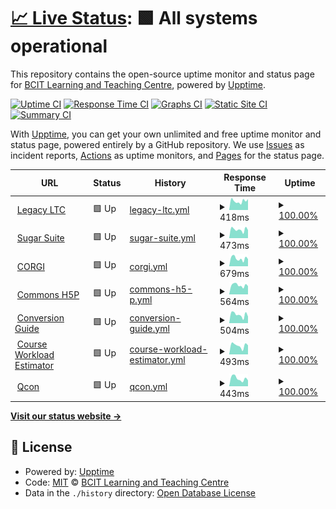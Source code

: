 # [📈 Live Status](https://BCIT-LTC.github.io/status): <!--live status--> **🟩 All systems operational**

This repository contains the open-source uptime monitor and status page for [BCIT Learning and Teaching Centre](https://course-production.ltc.bcit.ca), powered by [Upptime](https://github.com/upptime/upptime).

[![Uptime CI](https://github.com/BCIT-LTC/status/workflows/Uptime%20CI/badge.svg)](https://github.com/BCIT-LTC/status/actions?query=workflow%3A%22Uptime+CI%22)
[![Response Time CI](https://github.com/BCIT-LTC/status/workflows/Response%20Time%20CI/badge.svg)](https://github.com/BCIT-LTC/status/actions?query=workflow%3A%22Response+Time+CI%22)
[![Graphs CI](https://github.com/BCIT-LTC/status/workflows/Graphs%20CI/badge.svg)](https://github.com/BCIT-LTC/status/actions?query=workflow%3A%22Graphs+CI%22)
[![Static Site CI](https://github.com/BCIT-LTC/status/workflows/Static%20Site%20CI/badge.svg)](https://github.com/BCIT-LTC/status/actions?query=workflow%3A%22Static+Site+CI%22)
[![Summary CI](https://github.com/BCIT-LTC/status/workflows/Summary%20CI/badge.svg)](https://github.com/BCIT-LTC/status/actions?query=workflow%3A%22Summary+CI%22)

With [Upptime](https://upptime.js.org), you can get your own unlimited and free uptime monitor and status page, powered entirely by a GitHub repository. We use [Issues](https://github.com/BCIT-LTC/status/issues) as incident reports, [Actions](https://github.com/BCIT-LTC/status/actions) as uptime monitors, and [Pages](https://BCIT-LTC.github.io/status) for the status page.

<!--start: status pages-->
<!-- This summary is generated by Upptime (https://github.com/upptime/upptime) -->
<!-- Do not edit this manually, your changes will be overwritten -->
<!-- prettier-ignore -->
| URL | Status | History | Response Time | Uptime |
| --- | ------ | ------- | ------------- | ------ |
| <img alt="" src="https://icons.duckduckgo.com/ip3/ltc.bcit.ca.ico" height="13"> [Legacy LTC](https://ltc.bcit.ca/multimedia/) | 🟩 Up | [legacy-ltc.yml](https://github.com/bcit-ltc/status/commits/HEAD/history/legacy-ltc.yml) | <details><summary><img alt="Response time graph" src="./graphs/legacy-ltc/response-time-week.png" height="20"> 418ms</summary><br><a href="https://BCIT-LTC.github.io/status/history/legacy-ltc"><img alt="Response time 393" src="https://img.shields.io/endpoint?url=https%3A%2F%2Fraw.githubusercontent.com%2Fbcit-ltc%2Fstatus%2FHEAD%2Fapi%2Flegacy-ltc%2Fresponse-time.json"></a><br><a href="https://BCIT-LTC.github.io/status/history/legacy-ltc"><img alt="24-hour response time 486" src="https://img.shields.io/endpoint?url=https%3A%2F%2Fraw.githubusercontent.com%2Fbcit-ltc%2Fstatus%2FHEAD%2Fapi%2Flegacy-ltc%2Fresponse-time-day.json"></a><br><a href="https://BCIT-LTC.github.io/status/history/legacy-ltc"><img alt="7-day response time 418" src="https://img.shields.io/endpoint?url=https%3A%2F%2Fraw.githubusercontent.com%2Fbcit-ltc%2Fstatus%2FHEAD%2Fapi%2Flegacy-ltc%2Fresponse-time-week.json"></a><br><a href="https://BCIT-LTC.github.io/status/history/legacy-ltc"><img alt="30-day response time 416" src="https://img.shields.io/endpoint?url=https%3A%2F%2Fraw.githubusercontent.com%2Fbcit-ltc%2Fstatus%2FHEAD%2Fapi%2Flegacy-ltc%2Fresponse-time-month.json"></a><br><a href="https://BCIT-LTC.github.io/status/history/legacy-ltc"><img alt="1-year response time 405" src="https://img.shields.io/endpoint?url=https%3A%2F%2Fraw.githubusercontent.com%2Fbcit-ltc%2Fstatus%2FHEAD%2Fapi%2Flegacy-ltc%2Fresponse-time-year.json"></a></details> | <details><summary><a href="https://BCIT-LTC.github.io/status/history/legacy-ltc">100.00%</a></summary><a href="https://BCIT-LTC.github.io/status/history/legacy-ltc"><img alt="All-time uptime 99.89%" src="https://img.shields.io/endpoint?url=https%3A%2F%2Fraw.githubusercontent.com%2Fbcit-ltc%2Fstatus%2FHEAD%2Fapi%2Flegacy-ltc%2Fuptime.json"></a><br><a href="https://BCIT-LTC.github.io/status/history/legacy-ltc"><img alt="24-hour uptime 100.00%" src="https://img.shields.io/endpoint?url=https%3A%2F%2Fraw.githubusercontent.com%2Fbcit-ltc%2Fstatus%2FHEAD%2Fapi%2Flegacy-ltc%2Fuptime-day.json"></a><br><a href="https://BCIT-LTC.github.io/status/history/legacy-ltc"><img alt="7-day uptime 100.00%" src="https://img.shields.io/endpoint?url=https%3A%2F%2Fraw.githubusercontent.com%2Fbcit-ltc%2Fstatus%2FHEAD%2Fapi%2Flegacy-ltc%2Fuptime-week.json"></a><br><a href="https://BCIT-LTC.github.io/status/history/legacy-ltc"><img alt="30-day uptime 99.91%" src="https://img.shields.io/endpoint?url=https%3A%2F%2Fraw.githubusercontent.com%2Fbcit-ltc%2Fstatus%2FHEAD%2Fapi%2Flegacy-ltc%2Fuptime-month.json"></a><br><a href="https://BCIT-LTC.github.io/status/history/legacy-ltc"><img alt="1-year uptime 99.93%" src="https://img.shields.io/endpoint?url=https%3A%2F%2Fraw.githubusercontent.com%2Fbcit-ltc%2Fstatus%2FHEAD%2Fapi%2Flegacy-ltc%2Fuptime-year.json"></a></details>
| <img alt="" src="https://icons.duckduckgo.com/ip3/sugar-suite.ltc.bcit.ca.ico" height="13"> [Sugar Suite](https://sugar-suite.ltc.bcit.ca) | 🟩 Up | [sugar-suite.yml](https://github.com/bcit-ltc/status/commits/HEAD/history/sugar-suite.yml) | <details><summary><img alt="Response time graph" src="./graphs/sugar-suite/response-time-week.png" height="20"> 473ms</summary><br><a href="https://BCIT-LTC.github.io/status/history/sugar-suite"><img alt="Response time 473" src="https://img.shields.io/endpoint?url=https%3A%2F%2Fraw.githubusercontent.com%2Fbcit-ltc%2Fstatus%2FHEAD%2Fapi%2Fsugar-suite%2Fresponse-time.json"></a><br><a href="https://BCIT-LTC.github.io/status/history/sugar-suite"><img alt="24-hour response time 580" src="https://img.shields.io/endpoint?url=https%3A%2F%2Fraw.githubusercontent.com%2Fbcit-ltc%2Fstatus%2FHEAD%2Fapi%2Fsugar-suite%2Fresponse-time-day.json"></a><br><a href="https://BCIT-LTC.github.io/status/history/sugar-suite"><img alt="7-day response time 473" src="https://img.shields.io/endpoint?url=https%3A%2F%2Fraw.githubusercontent.com%2Fbcit-ltc%2Fstatus%2FHEAD%2Fapi%2Fsugar-suite%2Fresponse-time-week.json"></a><br><a href="https://BCIT-LTC.github.io/status/history/sugar-suite"><img alt="30-day response time 479" src="https://img.shields.io/endpoint?url=https%3A%2F%2Fraw.githubusercontent.com%2Fbcit-ltc%2Fstatus%2FHEAD%2Fapi%2Fsugar-suite%2Fresponse-time-month.json"></a><br><a href="https://BCIT-LTC.github.io/status/history/sugar-suite"><img alt="1-year response time 486" src="https://img.shields.io/endpoint?url=https%3A%2F%2Fraw.githubusercontent.com%2Fbcit-ltc%2Fstatus%2FHEAD%2Fapi%2Fsugar-suite%2Fresponse-time-year.json"></a></details> | <details><summary><a href="https://BCIT-LTC.github.io/status/history/sugar-suite">100.00%</a></summary><a href="https://BCIT-LTC.github.io/status/history/sugar-suite"><img alt="All-time uptime 99.89%" src="https://img.shields.io/endpoint?url=https%3A%2F%2Fraw.githubusercontent.com%2Fbcit-ltc%2Fstatus%2FHEAD%2Fapi%2Fsugar-suite%2Fuptime.json"></a><br><a href="https://BCIT-LTC.github.io/status/history/sugar-suite"><img alt="24-hour uptime 100.00%" src="https://img.shields.io/endpoint?url=https%3A%2F%2Fraw.githubusercontent.com%2Fbcit-ltc%2Fstatus%2FHEAD%2Fapi%2Fsugar-suite%2Fuptime-day.json"></a><br><a href="https://BCIT-LTC.github.io/status/history/sugar-suite"><img alt="7-day uptime 100.00%" src="https://img.shields.io/endpoint?url=https%3A%2F%2Fraw.githubusercontent.com%2Fbcit-ltc%2Fstatus%2FHEAD%2Fapi%2Fsugar-suite%2Fuptime-week.json"></a><br><a href="https://BCIT-LTC.github.io/status/history/sugar-suite"><img alt="30-day uptime 99.91%" src="https://img.shields.io/endpoint?url=https%3A%2F%2Fraw.githubusercontent.com%2Fbcit-ltc%2Fstatus%2FHEAD%2Fapi%2Fsugar-suite%2Fuptime-month.json"></a><br><a href="https://BCIT-LTC.github.io/status/history/sugar-suite"><img alt="1-year uptime 99.94%" src="https://img.shields.io/endpoint?url=https%3A%2F%2Fraw.githubusercontent.com%2Fbcit-ltc%2Fstatus%2FHEAD%2Fapi%2Fsugar-suite%2Fuptime-year.json"></a></details>
| <img alt="" src="https://icons.duckduckgo.com/ip3/corgi.ltc.bcit.ca.ico" height="13"> [CORGI](https://corgi.ltc.bcit.ca) | 🟩 Up | [corgi.yml](https://github.com/bcit-ltc/status/commits/HEAD/history/corgi.yml) | <details><summary><img alt="Response time graph" src="./graphs/corgi/response-time-week.png" height="20"> 679ms</summary><br><a href="https://BCIT-LTC.github.io/status/history/corgi"><img alt="Response time 845" src="https://img.shields.io/endpoint?url=https%3A%2F%2Fraw.githubusercontent.com%2Fbcit-ltc%2Fstatus%2FHEAD%2Fapi%2Fcorgi%2Fresponse-time.json"></a><br><a href="https://BCIT-LTC.github.io/status/history/corgi"><img alt="24-hour response time 754" src="https://img.shields.io/endpoint?url=https%3A%2F%2Fraw.githubusercontent.com%2Fbcit-ltc%2Fstatus%2FHEAD%2Fapi%2Fcorgi%2Fresponse-time-day.json"></a><br><a href="https://BCIT-LTC.github.io/status/history/corgi"><img alt="7-day response time 679" src="https://img.shields.io/endpoint?url=https%3A%2F%2Fraw.githubusercontent.com%2Fbcit-ltc%2Fstatus%2FHEAD%2Fapi%2Fcorgi%2Fresponse-time-week.json"></a><br><a href="https://BCIT-LTC.github.io/status/history/corgi"><img alt="30-day response time 706" src="https://img.shields.io/endpoint?url=https%3A%2F%2Fraw.githubusercontent.com%2Fbcit-ltc%2Fstatus%2FHEAD%2Fapi%2Fcorgi%2Fresponse-time-month.json"></a><br><a href="https://BCIT-LTC.github.io/status/history/corgi"><img alt="1-year response time 831" src="https://img.shields.io/endpoint?url=https%3A%2F%2Fraw.githubusercontent.com%2Fbcit-ltc%2Fstatus%2FHEAD%2Fapi%2Fcorgi%2Fresponse-time-year.json"></a></details> | <details><summary><a href="https://BCIT-LTC.github.io/status/history/corgi">100.00%</a></summary><a href="https://BCIT-LTC.github.io/status/history/corgi"><img alt="All-time uptime 98.72%" src="https://img.shields.io/endpoint?url=https%3A%2F%2Fraw.githubusercontent.com%2Fbcit-ltc%2Fstatus%2FHEAD%2Fapi%2Fcorgi%2Fuptime.json"></a><br><a href="https://BCIT-LTC.github.io/status/history/corgi"><img alt="24-hour uptime 100.00%" src="https://img.shields.io/endpoint?url=https%3A%2F%2Fraw.githubusercontent.com%2Fbcit-ltc%2Fstatus%2FHEAD%2Fapi%2Fcorgi%2Fuptime-day.json"></a><br><a href="https://BCIT-LTC.github.io/status/history/corgi"><img alt="7-day uptime 100.00%" src="https://img.shields.io/endpoint?url=https%3A%2F%2Fraw.githubusercontent.com%2Fbcit-ltc%2Fstatus%2FHEAD%2Fapi%2Fcorgi%2Fuptime-week.json"></a><br><a href="https://BCIT-LTC.github.io/status/history/corgi"><img alt="30-day uptime 99.91%" src="https://img.shields.io/endpoint?url=https%3A%2F%2Fraw.githubusercontent.com%2Fbcit-ltc%2Fstatus%2FHEAD%2Fapi%2Fcorgi%2Fuptime-month.json"></a><br><a href="https://BCIT-LTC.github.io/status/history/corgi"><img alt="1-year uptime 98.55%" src="https://img.shields.io/endpoint?url=https%3A%2F%2Fraw.githubusercontent.com%2Fbcit-ltc%2Fstatus%2FHEAD%2Fapi%2Fcorgi%2Fuptime-year.json"></a></details>
| <img alt="" src="https://icons.duckduckgo.com/ip3/h5p.commons.bcit.ca.ico" height="13"> [Commons H5P](https://h5p.commons.bcit.ca) | 🟩 Up | [commons-h5-p.yml](https://github.com/bcit-ltc/status/commits/HEAD/history/commons-h5-p.yml) | <details><summary><img alt="Response time graph" src="./graphs/commons-h5-p/response-time-week.png" height="20"> 564ms</summary><br><a href="https://BCIT-LTC.github.io/status/history/commons-h5-p"><img alt="Response time 674" src="https://img.shields.io/endpoint?url=https%3A%2F%2Fraw.githubusercontent.com%2Fbcit-ltc%2Fstatus%2FHEAD%2Fapi%2Fcommons-h5-p%2Fresponse-time.json"></a><br><a href="https://BCIT-LTC.github.io/status/history/commons-h5-p"><img alt="24-hour response time 588" src="https://img.shields.io/endpoint?url=https%3A%2F%2Fraw.githubusercontent.com%2Fbcit-ltc%2Fstatus%2FHEAD%2Fapi%2Fcommons-h5-p%2Fresponse-time-day.json"></a><br><a href="https://BCIT-LTC.github.io/status/history/commons-h5-p"><img alt="7-day response time 564" src="https://img.shields.io/endpoint?url=https%3A%2F%2Fraw.githubusercontent.com%2Fbcit-ltc%2Fstatus%2FHEAD%2Fapi%2Fcommons-h5-p%2Fresponse-time-week.json"></a><br><a href="https://BCIT-LTC.github.io/status/history/commons-h5-p"><img alt="30-day response time 543" src="https://img.shields.io/endpoint?url=https%3A%2F%2Fraw.githubusercontent.com%2Fbcit-ltc%2Fstatus%2FHEAD%2Fapi%2Fcommons-h5-p%2Fresponse-time-month.json"></a><br><a href="https://BCIT-LTC.github.io/status/history/commons-h5-p"><img alt="1-year response time 664" src="https://img.shields.io/endpoint?url=https%3A%2F%2Fraw.githubusercontent.com%2Fbcit-ltc%2Fstatus%2FHEAD%2Fapi%2Fcommons-h5-p%2Fresponse-time-year.json"></a></details> | <details><summary><a href="https://BCIT-LTC.github.io/status/history/commons-h5-p">100.00%</a></summary><a href="https://BCIT-LTC.github.io/status/history/commons-h5-p"><img alt="All-time uptime 98.15%" src="https://img.shields.io/endpoint?url=https%3A%2F%2Fraw.githubusercontent.com%2Fbcit-ltc%2Fstatus%2FHEAD%2Fapi%2Fcommons-h5-p%2Fuptime.json"></a><br><a href="https://BCIT-LTC.github.io/status/history/commons-h5-p"><img alt="24-hour uptime 100.00%" src="https://img.shields.io/endpoint?url=https%3A%2F%2Fraw.githubusercontent.com%2Fbcit-ltc%2Fstatus%2FHEAD%2Fapi%2Fcommons-h5-p%2Fuptime-day.json"></a><br><a href="https://BCIT-LTC.github.io/status/history/commons-h5-p"><img alt="7-day uptime 100.00%" src="https://img.shields.io/endpoint?url=https%3A%2F%2Fraw.githubusercontent.com%2Fbcit-ltc%2Fstatus%2FHEAD%2Fapi%2Fcommons-h5-p%2Fuptime-week.json"></a><br><a href="https://BCIT-LTC.github.io/status/history/commons-h5-p"><img alt="30-day uptime 99.91%" src="https://img.shields.io/endpoint?url=https%3A%2F%2Fraw.githubusercontent.com%2Fbcit-ltc%2Fstatus%2FHEAD%2Fapi%2Fcommons-h5-p%2Fuptime-month.json"></a><br><a href="https://BCIT-LTC.github.io/status/history/commons-h5-p"><img alt="1-year uptime 96.98%" src="https://img.shields.io/endpoint?url=https%3A%2F%2Fraw.githubusercontent.com%2Fbcit-ltc%2Fstatus%2FHEAD%2Fapi%2Fcommons-h5-p%2Fuptime-year.json"></a></details>
| <img alt="" src="https://icons.duckduckgo.com/ip3/conversion-guide.ltc.bcit.ca.ico" height="13"> [Conversion Guide](https://conversion-guide.ltc.bcit.ca) | 🟩 Up | [conversion-guide.yml](https://github.com/bcit-ltc/status/commits/HEAD/history/conversion-guide.yml) | <details><summary><img alt="Response time graph" src="./graphs/conversion-guide/response-time-week.png" height="20"> 504ms</summary><br><a href="https://BCIT-LTC.github.io/status/history/conversion-guide"><img alt="Response time 477" src="https://img.shields.io/endpoint?url=https%3A%2F%2Fraw.githubusercontent.com%2Fbcit-ltc%2Fstatus%2FHEAD%2Fapi%2Fconversion-guide%2Fresponse-time.json"></a><br><a href="https://BCIT-LTC.github.io/status/history/conversion-guide"><img alt="24-hour response time 583" src="https://img.shields.io/endpoint?url=https%3A%2F%2Fraw.githubusercontent.com%2Fbcit-ltc%2Fstatus%2FHEAD%2Fapi%2Fconversion-guide%2Fresponse-time-day.json"></a><br><a href="https://BCIT-LTC.github.io/status/history/conversion-guide"><img alt="7-day response time 504" src="https://img.shields.io/endpoint?url=https%3A%2F%2Fraw.githubusercontent.com%2Fbcit-ltc%2Fstatus%2FHEAD%2Fapi%2Fconversion-guide%2Fresponse-time-week.json"></a><br><a href="https://BCIT-LTC.github.io/status/history/conversion-guide"><img alt="30-day response time 512" src="https://img.shields.io/endpoint?url=https%3A%2F%2Fraw.githubusercontent.com%2Fbcit-ltc%2Fstatus%2FHEAD%2Fapi%2Fconversion-guide%2Fresponse-time-month.json"></a><br><a href="https://BCIT-LTC.github.io/status/history/conversion-guide"><img alt="1-year response time 492" src="https://img.shields.io/endpoint?url=https%3A%2F%2Fraw.githubusercontent.com%2Fbcit-ltc%2Fstatus%2FHEAD%2Fapi%2Fconversion-guide%2Fresponse-time-year.json"></a></details> | <details><summary><a href="https://BCIT-LTC.github.io/status/history/conversion-guide">100.00%</a></summary><a href="https://BCIT-LTC.github.io/status/history/conversion-guide"><img alt="All-time uptime 99.89%" src="https://img.shields.io/endpoint?url=https%3A%2F%2Fraw.githubusercontent.com%2Fbcit-ltc%2Fstatus%2FHEAD%2Fapi%2Fconversion-guide%2Fuptime.json"></a><br><a href="https://BCIT-LTC.github.io/status/history/conversion-guide"><img alt="24-hour uptime 100.00%" src="https://img.shields.io/endpoint?url=https%3A%2F%2Fraw.githubusercontent.com%2Fbcit-ltc%2Fstatus%2FHEAD%2Fapi%2Fconversion-guide%2Fuptime-day.json"></a><br><a href="https://BCIT-LTC.github.io/status/history/conversion-guide"><img alt="7-day uptime 100.00%" src="https://img.shields.io/endpoint?url=https%3A%2F%2Fraw.githubusercontent.com%2Fbcit-ltc%2Fstatus%2FHEAD%2Fapi%2Fconversion-guide%2Fuptime-week.json"></a><br><a href="https://BCIT-LTC.github.io/status/history/conversion-guide"><img alt="30-day uptime 99.91%" src="https://img.shields.io/endpoint?url=https%3A%2F%2Fraw.githubusercontent.com%2Fbcit-ltc%2Fstatus%2FHEAD%2Fapi%2Fconversion-guide%2Fuptime-month.json"></a><br><a href="https://BCIT-LTC.github.io/status/history/conversion-guide"><img alt="1-year uptime 99.94%" src="https://img.shields.io/endpoint?url=https%3A%2F%2Fraw.githubusercontent.com%2Fbcit-ltc%2Fstatus%2FHEAD%2Fapi%2Fconversion-guide%2Fuptime-year.json"></a></details>
| <img alt="" src="https://icons.duckduckgo.com/ip3/course-workload-estimator.ltc.bcit.ca.ico" height="13"> [Course Workload Estimator](https://course-workload-estimator.ltc.bcit.ca) | 🟩 Up | [course-workload-estimator.yml](https://github.com/bcit-ltc/status/commits/HEAD/history/course-workload-estimator.yml) | <details><summary><img alt="Response time graph" src="./graphs/course-workload-estimator/response-time-week.png" height="20"> 493ms</summary><br><a href="https://BCIT-LTC.github.io/status/history/course-workload-estimator"><img alt="Response time 403" src="https://img.shields.io/endpoint?url=https%3A%2F%2Fraw.githubusercontent.com%2Fbcit-ltc%2Fstatus%2FHEAD%2Fapi%2Fcourse-workload-estimator%2Fresponse-time.json"></a><br><a href="https://BCIT-LTC.github.io/status/history/course-workload-estimator"><img alt="24-hour response time 766" src="https://img.shields.io/endpoint?url=https%3A%2F%2Fraw.githubusercontent.com%2Fbcit-ltc%2Fstatus%2FHEAD%2Fapi%2Fcourse-workload-estimator%2Fresponse-time-day.json"></a><br><a href="https://BCIT-LTC.github.io/status/history/course-workload-estimator"><img alt="7-day response time 493" src="https://img.shields.io/endpoint?url=https%3A%2F%2Fraw.githubusercontent.com%2Fbcit-ltc%2Fstatus%2FHEAD%2Fapi%2Fcourse-workload-estimator%2Fresponse-time-week.json"></a><br><a href="https://BCIT-LTC.github.io/status/history/course-workload-estimator"><img alt="30-day response time 443" src="https://img.shields.io/endpoint?url=https%3A%2F%2Fraw.githubusercontent.com%2Fbcit-ltc%2Fstatus%2FHEAD%2Fapi%2Fcourse-workload-estimator%2Fresponse-time-month.json"></a><br><a href="https://BCIT-LTC.github.io/status/history/course-workload-estimator"><img alt="1-year response time 416" src="https://img.shields.io/endpoint?url=https%3A%2F%2Fraw.githubusercontent.com%2Fbcit-ltc%2Fstatus%2FHEAD%2Fapi%2Fcourse-workload-estimator%2Fresponse-time-year.json"></a></details> | <details><summary><a href="https://BCIT-LTC.github.io/status/history/course-workload-estimator">100.00%</a></summary><a href="https://BCIT-LTC.github.io/status/history/course-workload-estimator"><img alt="All-time uptime 99.89%" src="https://img.shields.io/endpoint?url=https%3A%2F%2Fraw.githubusercontent.com%2Fbcit-ltc%2Fstatus%2FHEAD%2Fapi%2Fcourse-workload-estimator%2Fuptime.json"></a><br><a href="https://BCIT-LTC.github.io/status/history/course-workload-estimator"><img alt="24-hour uptime 100.00%" src="https://img.shields.io/endpoint?url=https%3A%2F%2Fraw.githubusercontent.com%2Fbcit-ltc%2Fstatus%2FHEAD%2Fapi%2Fcourse-workload-estimator%2Fuptime-day.json"></a><br><a href="https://BCIT-LTC.github.io/status/history/course-workload-estimator"><img alt="7-day uptime 100.00%" src="https://img.shields.io/endpoint?url=https%3A%2F%2Fraw.githubusercontent.com%2Fbcit-ltc%2Fstatus%2FHEAD%2Fapi%2Fcourse-workload-estimator%2Fuptime-week.json"></a><br><a href="https://BCIT-LTC.github.io/status/history/course-workload-estimator"><img alt="30-day uptime 99.91%" src="https://img.shields.io/endpoint?url=https%3A%2F%2Fraw.githubusercontent.com%2Fbcit-ltc%2Fstatus%2FHEAD%2Fapi%2Fcourse-workload-estimator%2Fuptime-month.json"></a><br><a href="https://BCIT-LTC.github.io/status/history/course-workload-estimator"><img alt="1-year uptime 99.94%" src="https://img.shields.io/endpoint?url=https%3A%2F%2Fraw.githubusercontent.com%2Fbcit-ltc%2Fstatus%2FHEAD%2Fapi%2Fcourse-workload-estimator%2Fuptime-year.json"></a></details>
| <img alt="" src="https://icons.duckduckgo.com/ip3/qcon.ltc.bcit.ca.ico" height="13"> [Qcon](https://qcon.ltc.bcit.ca) | 🟩 Up | [qcon.yml](https://github.com/bcit-ltc/status/commits/HEAD/history/qcon.yml) | <details><summary><img alt="Response time graph" src="./graphs/qcon/response-time-week.png" height="20"> 443ms</summary><br><a href="https://BCIT-LTC.github.io/status/history/qcon"><img alt="Response time 433" src="https://img.shields.io/endpoint?url=https%3A%2F%2Fraw.githubusercontent.com%2Fbcit-ltc%2Fstatus%2FHEAD%2Fapi%2Fqcon%2Fresponse-time.json"></a><br><a href="https://BCIT-LTC.github.io/status/history/qcon"><img alt="24-hour response time 546" src="https://img.shields.io/endpoint?url=https%3A%2F%2Fraw.githubusercontent.com%2Fbcit-ltc%2Fstatus%2FHEAD%2Fapi%2Fqcon%2Fresponse-time-day.json"></a><br><a href="https://BCIT-LTC.github.io/status/history/qcon"><img alt="7-day response time 443" src="https://img.shields.io/endpoint?url=https%3A%2F%2Fraw.githubusercontent.com%2Fbcit-ltc%2Fstatus%2FHEAD%2Fapi%2Fqcon%2Fresponse-time-week.json"></a><br><a href="https://BCIT-LTC.github.io/status/history/qcon"><img alt="30-day response time 456" src="https://img.shields.io/endpoint?url=https%3A%2F%2Fraw.githubusercontent.com%2Fbcit-ltc%2Fstatus%2FHEAD%2Fapi%2Fqcon%2Fresponse-time-month.json"></a><br><a href="https://BCIT-LTC.github.io/status/history/qcon"><img alt="1-year response time 437" src="https://img.shields.io/endpoint?url=https%3A%2F%2Fraw.githubusercontent.com%2Fbcit-ltc%2Fstatus%2FHEAD%2Fapi%2Fqcon%2Fresponse-time-year.json"></a></details> | <details><summary><a href="https://BCIT-LTC.github.io/status/history/qcon">100.00%</a></summary><a href="https://BCIT-LTC.github.io/status/history/qcon"><img alt="All-time uptime 99.85%" src="https://img.shields.io/endpoint?url=https%3A%2F%2Fraw.githubusercontent.com%2Fbcit-ltc%2Fstatus%2FHEAD%2Fapi%2Fqcon%2Fuptime.json"></a><br><a href="https://BCIT-LTC.github.io/status/history/qcon"><img alt="24-hour uptime 100.00%" src="https://img.shields.io/endpoint?url=https%3A%2F%2Fraw.githubusercontent.com%2Fbcit-ltc%2Fstatus%2FHEAD%2Fapi%2Fqcon%2Fuptime-day.json"></a><br><a href="https://BCIT-LTC.github.io/status/history/qcon"><img alt="7-day uptime 100.00%" src="https://img.shields.io/endpoint?url=https%3A%2F%2Fraw.githubusercontent.com%2Fbcit-ltc%2Fstatus%2FHEAD%2Fapi%2Fqcon%2Fuptime-week.json"></a><br><a href="https://BCIT-LTC.github.io/status/history/qcon"><img alt="30-day uptime 99.92%" src="https://img.shields.io/endpoint?url=https%3A%2F%2Fraw.githubusercontent.com%2Fbcit-ltc%2Fstatus%2FHEAD%2Fapi%2Fqcon%2Fuptime-month.json"></a><br><a href="https://BCIT-LTC.github.io/status/history/qcon"><img alt="1-year uptime 99.94%" src="https://img.shields.io/endpoint?url=https%3A%2F%2Fraw.githubusercontent.com%2Fbcit-ltc%2Fstatus%2FHEAD%2Fapi%2Fqcon%2Fuptime-year.json"></a></details>

<!--end: status pages-->

[**Visit our status website →**](https://BCIT-LTC.github.io/status)

## 📄 License

- Powered by: [Upptime](https://github.com/upptime/upptime)
- Code: [MIT](./LICENSE) © [BCIT Learning and Teaching Centre](https://course-production.ltc.bcit.ca)
- Data in the `./history` directory: [Open Database License](https://opendatacommons.org/licenses/odbl/1-0/)
